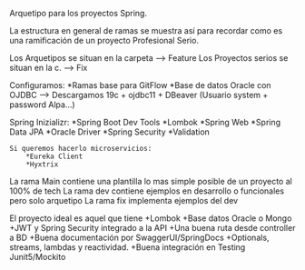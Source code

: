 Arquetipo para los proyectos Spring.

La estructura en general de ramas se muestra así para recordar como es una ramificación de un proyecto Profesional Serio.

Los Arquetipos se situan en la carpeta  --> Feature
Los Proyectos serios se situan en la c. --> Fix



Configuramos:
*Ramas base para GitFlow
*Base de datos Oracle con OJDBC --> Descargamos 19c + ojdbc11 + DBeaver (Usuario system + password Alpa...)

Spring Inizializr:
*Spring Boot Dev Tools
*Lombok
*Spring Web
*Spring Data JPA
*Oracle Driver
*Spring Security
*Validation

    Si queremos hacerlo microservicios:
        *Eureka Client
        *Hyxtrix


La rama Main contiene una plantilla lo mas simple posible de un proyecto al 100% de tech
La rama dev contiene ejemplos en desarrollo o funcionales pero solo arquetipo
La rama fix implementa ejemplos del dev


El proyecto ideal es aquel que tiene
    +Lombok
    +Base datos Oracle o Mongo
    +JWT y Spring Security integrado a la API
    +Una buena ruta desde controller a BD
    +Buena documentación por SwaggerUI/SpringDocs
    +Optionals, streams, lambdas y reactividad.
    +Buena integración en Testing Junit5/Mockito
    


